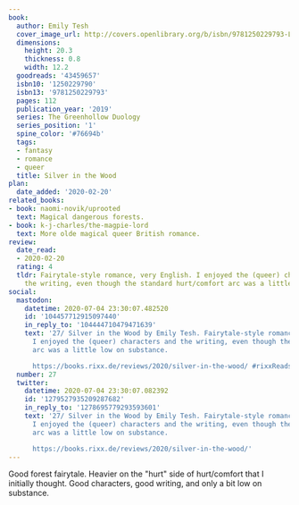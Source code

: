 ```yaml
---
book:
  author: Emily Tesh
  cover_image_url: http://covers.openlibrary.org/b/isbn/9781250229793-L.jpg
  dimensions:
    height: 20.3
    thickness: 0.8
    width: 12.2
  goodreads: '43459657'
  isbn10: '1250229790'
  isbn13: '9781250229793'
  pages: 112
  publication_year: '2019'
  series: The Greenhollow Duology
  series_position: '1'
  spine_color: '#76694b'
  tags:
  - fantasy
  - romance
  - queer
  title: Silver in the Wood
plan:
  date_added: '2020-02-20'
related_books:
- book: naomi-novik/uprooted
  text: Magical dangerous forests.
- book: k-j-charles/the-magpie-lord
  text: More olde magical queer British romance.
review:
  date_read:
  - 2020-02-20
  rating: 4
  tldr: Fairytale-style romance, very English. I enjoyed the (queer) characters and
    the writing, even though the standard hurt/comfort arc was a little low on substance.
social:
  mastodon:
    datetime: 2020-07-04 23:30:07.482520
    id: '104457712915097440'
    in_reply_to: '104444710479471639'
    text: '27/ Silver in the Wood by Emily Tesh. Fairytale-style romance, very English.
      I enjoyed the (queer) characters and the writing, even though the standard hurt/comfort
      arc was a little low on substance.

      https://books.rixx.de/reviews/2020/silver-in-the-wood/ #rixxReads'
  number: 27
  twitter:
    datetime: 2020-07-04 23:30:07.082392
    id: '1279527935209287682'
    in_reply_to: '1278695779293593601'
    text: '27/ Silver in the Wood by Emily Tesh. Fairytale-style romance, very English.
      I enjoyed the (queer) characters and the writing, even though the standard hurt/comfort
      arc was a little low on substance.

      https://books.rixx.de/reviews/2020/silver-in-the-wood/'
---
```


Good forest fairytale. Heavier on the "hurt" side of hurt/comfort that I initially thought. Good characters, good
writing, and only a bit low on substance.

